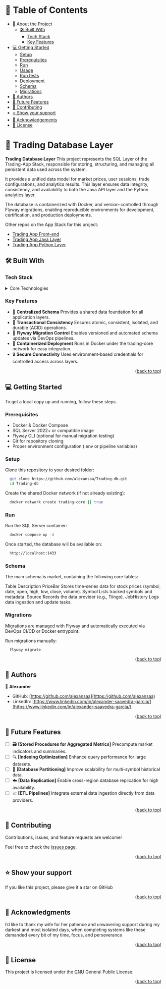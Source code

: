 <a name="readme-top"></a>

# 📗 Table of Contents

- [📖 About the Project](#about-project)
  - [🛠 Built With](#built-with)
    - [Tech Stack](#tech-stack)
    - [Key Features](#key-features)
- [💻 Getting Started](#getting-started)
  - [Setup](#setup)
  - [Prerequisites](#prerequisites)
  - [Run](#run)
  - [Usage](#usage)
  - [Run tests](#run-tests)
  - [Deployment](#deployment)
  - [Schema](#schema)
  - [Migrations](#Migrations)
- [👥 Authors](#authors)
- [🔭 Future Features](#future-features)
- [🤝 Contributing](#contributing)
- [⭐️ Show your support](#support)
- [🙏 Acknowledgements](#acknowledgements)
- [📝 License](#license)

# 📖 Trading Database Layer <a name="about-project"></a>

**Trading Database Layer**
This project represents the SQL Layer of the Trading-App Stack, responsible for storing, structuring, and managing all persistent data used across the system.

It provides a unified data model for market prices, user sessions, trade configurations, and analytics results. This layer ensures data integrity, consistency, and availability to both the Java API layer and the Python analytics layer.

The database is containerized with Docker, and version-controlled through Flyway migrations, enabling reproducible environments for development, certification, and production deployments.

Other repos on the App Stack for this project:
- [Trading App Front-end](https://github.com/alexansaa/TradingAppFrontEnd)
- [Trading App Java Layer](https://github.com/alexansaa/TradingJavaLayer)
- [Trading App Python Layer](https://github.com/alexansaa/TradingPythonLayer)

## 🛠 Built With <a name="built-with"></a>

### Tech Stack <a name="tech-stack"></a>

<details>
  <summary>Core Technologies</summary>
  <ul>
    <li><a href="https://www.microsoft.com/en-us/sql-server">SQL Server</a></li>
    <li><a href="https://flywaydb.org/">Flyway</a></li>
    <li><a href="https://www.docker.com/">Docker</a></li>
    <li><a href="https://azure.microsoft.com/en-us/products/devops">Azure DevOps</a></li>
  </ul>
</details>

### Key Features <a name="key-features"></a>

- 🧱 **Centralized Schema** Provides a shared data foundation for all application layers.
- 💾 **Transactional Consistency** Ensures atomic, consistent, isolated, and durable (ACID) operations.
- 🚀 **Flyway Migration Control** Enables versioned and automated schema updates via DevOps pipelines.
- 🐳 **Containerized Deployment** Runs in Docker under the trading-core network for easy integration.
- 🔒 **Secure Connectivity** Uses environment-based credentials for controlled access across layers.

<p align="right">(<a href="#readme-top">back to top</a>)</p>

## 💻 Getting Started <a name="getting-started"></a>

To get a local copy up and running, follow these steps.

### Prerequisites

- Docker & Docker Compose
- SQL Server 2022+ or compatible image
- Flyway CLI (optional for manual migration testing)
- Git for repository cloning
- Proper environment configuration (.env or pipeline variables)

### Setup

Clone this repository to your desired folder:

```sh
  git clone https://github.com/alexansaa/Trading-db.git
  cd Trading-db
```
Create the shared Docker network (if not already existing):

```sh
  docker network create trading-core || true
```

### Run

Run the SQL Server container:

```sh
  docker compose up -d
```
Once started, the database will be available on:

```sh
  http://localhost:1433
```

### Schema

The main schema is market, containing the following core tables:

Table	Description
PriceBar	Stores time-series data for stock prices (symbol, date, open, high, low, close, volume).
Symbol	Lists tracked symbols and metadata.
Source	Records the data provider (e.g., Tiingo).
JobHistory	Logs data ingestion and update tasks.

### Migrations

Migrations are managed with Flyway and automatically executed via DevOps CI/CD or Docker entrypoint.

Run migrations manually:
```sh
  flyway migrate
```
<p align="right">(<a href="#readme-top">back to top</a>)</p>

<!-- AUTHORS -->

## 👥 Authors <a name="authors"></a>

👤 **Alexander**

- GitHub: [https://github.com/alexansaa](https://github.com/alexansaa)
- LinkedIn: [https://www.linkedin.com/in/alexander-saavedra-garcia/](https://www.linkedin.com/in/alexander-saavedra-garcia/)

<p align="right">(<a href="#readme-top">back to top</a>)</p>

<!-- FUTURE FEATURES -->

## 🔭 Future Features <a name="future-features"></a>

- [ ] 🗃️ **[Stored Procedures for Aggregated Metrics]** Precompute market indicators and summaries.
- [ ] 🔍 **[Indexing Optimization]** Enhance query performance for large datasets.
- [ ] 🧩 **[Database Partitioning]** Improve scalability for multi-symbol historical data.
- [ ] ☁️ **[Data Replication]** Enable cross-region database replication for high availability.
- [ ] 📈 **[ETL Pipelines]** Integrate external data ingestion directly from data providers.

<p align="right">(<a href="#readme-top">back to top</a>)</p>

<!-- CONTRIBUTING -->

## 🤝 Contributing <a name="contributing"></a>

Contributions, issues, and feature requests are welcome!

Feel free to check the [issues page](https://github.com/alexansaa/Trading-db/issues).

<p align="right">(<a href="#readme-top">back to top</a>)</p>

## ⭐️ Show your support <a name="support"></a>

If you like this project, please give it a star on GitHub

<p align="right">(<a href="#readme-top">back to top</a>)</p>

## 🙏 Acknowledgments <a name="acknowledgements"></a>

I’d like to thank my wife for her patience and unwavering support during my darkest and most isolated days, when completing systems like these demanded every bit of my time, focus, and perseverance

<p align="right">(<a href="#readme-top">back to top</a>)</p>

<!-- LICENSE -->

## 📝 License <a name="license"></a>

This project is licensed under the [GNU](./LICENSE.md) General Public License.

<p align="right">(<a href="#readme-top">back to top</a>)</p>
